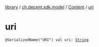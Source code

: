 [library](../../index.md) / [ch.decent.sdk.model](../index.md) / [Content](index.md) / [uri](./uri.md)

# uri

`@SerializedName("URI") val uri: `[`String`](https://kotlinlang.org/api/latest/jvm/stdlib/kotlin/-string/index.html)